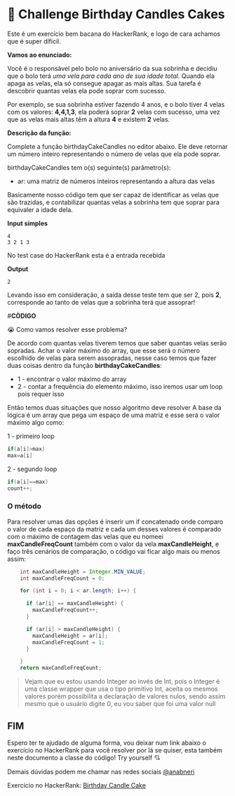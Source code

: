# :cake: Challenge Birthday Candles Cakes

Este é um exercício bem bacana do HackerRank, e logo de cara achamos que é super díficil.

**Vamos ao enunciado:**

Você é o responsável pelo bolo no aniversário da sua sobrinha e decidiu que o bolo terá _uma vela para cada ano de sua idade total_. Quando ela apaga as velas, ela só consegue apagar as mais altas. Sua tarefa é descobrir quantas velas ela pode soprar com sucesso.

Por exemplo, se sua sobrinha estiver fazendo 4 anos, e o bolo tiver 4 velas com os valores: **4,4,1,3**, ela poderá soprar **2** velas com sucesso, uma vez que as velas mais altas têm a altura **4** e existem **2** velas.

**Descrição da função:**

Complete a função birthdayCakeCandles no editor abaixo. Ele deve retornar um número inteiro representando o número de velas que ela pode soprar.

birthdayCakeCandles tem o(s) seguinte(s) parâmetro(s):

- ar: uma matriz de números inteiros representando a altura das velas

Basicamente nosso código tem que ser capaz de identificar as velas que são trazidas, e contabilizar quantas velas a sobrinha tem que soprar para equivaler a idade dela.

**Input simples**

```
4
3 2 1 3
```

No test case do HackerRank esta é a entrada recebida

**Output**

```
2
```

Levando isso em consideração, a saída desse teste tem que ser 2, pois **2**, corresponde ao tanto de velas que a sobrinha terá que assoprar!

#**CÒDIGO**

:sob: Como vamos resolver esse problema?

De acordo com quantas velas tiverem temos que saber quantas velas serão sopradas.
Achar o valor máximo do array, que esse será o número escolhido de velas para serem assopradas, nesse caso temos que fazer duas coisas dentro da função **birthdayCakeCandles**:

- 1 - encontrar o valor máximo do array
- 2 - contar a frequência do elemento máximo, isso iremos usar um loop pois requer isso

Então temos duas situações que nosso algoritmo deve resolver
A base da lógica é um array que pega um espaço de uma matriz e esse será o valor máximo algo como:

1 - primeiro loop

```java
if(a[i]>max)
max=a[i]
```

2 - segundo loop

```java
if(a[i]==max)
count++;
```

### O método

Para resolver umas das opções é inserir um if concatenado onde comparo o valor de cada espaço da matriz e cada um desses valores é comparado com o máximo de contagem das velas que eu nomeei **maxCandleFreqCount** também com o valor da vela **maxCandleHeight**, e faço três cenários de comparação, o código vai ficar algo mais ou menos assim:

```java
    int maxCandleHeight = Integer.MIN_VALUE;
    int maxCandleFreqCount = 0;

    for (int i = 0; i < ar.length; i++) {

      if (ar[i] == maxCandleHeight) {
        maxCandleFreqCount++;
      }

      if (ar[i] > maxCandleHeight) {
        maxCandleHeight = ar[i];
        maxCandleFreqCount = 1;
      }

    }
    return maxCandleFreqCount;
```

> Vejam que eu estou usando Integer ao invés de Int, pois o Integer é uma classe wrapper que usa o tipo primitivo Int, aceita os mesmos valores porém possibilita a declaração de valores nulos, sendo assim mesmo que o usuário digite 0, eu vou saber que foi uma valor null

## FIM

Espero ter te ajudado de alguma forma, vou deixar num link abaixo o exercício no HackerRank para você resolver por lá se quiser, esta também neste documento a classe do código! Try yourself :cupid:

Demais dúvidas podem me chamar nas redes sociais [@anabneri](https://twitter.com/anabneri)

Exercício no HackerRank: [Birthday Candle Cake](https://www.hackerrank.com/challenges/birthday-cake-candles/problem)
